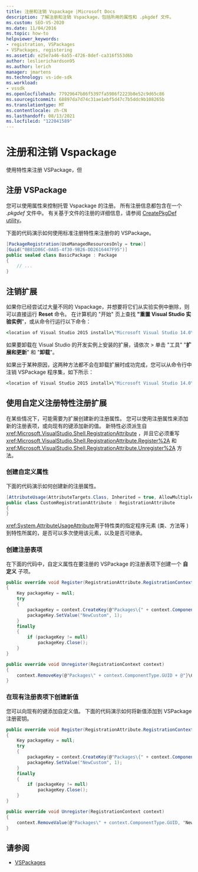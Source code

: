 ```yaml
---
title: 注册和注销 Vspackage |Microsoft Docs
description: 了解注册和注销 Vspackage，包括所用的属性和 .pkgdef 文件。
ms.custom: SEO-VS-2020
ms.date: 11/04/2016
ms.topic: how-to
helpviewer_keywords:
- registration, VSPackages
- VSPackages, registering
ms.assetid: e25e7a46-6a55-4726-8def-ca316f553d6b
author: leslierichardson95
ms.author: lerich
manager: jmartens
ms.technology: vs-ide-sdk
ms.workload:
- vssdk
ms.openlocfilehash: 77929647b86f5397fa5986f2223b8e52c9d65c86
ms.sourcegitcommit: 68897da7d74c31ae1ebf5d47c7b5ddc9b108265b
ms.translationtype: MT
ms.contentlocale: zh-CN
ms.lasthandoff: 08/13/2021
ms.locfileid: "122041589"
---
```

# <a name="register-and-unregister-vspackages"></a>注册和注销 Vspackage
使用特性来注册 VSPackage，但

## <a name="register-a-vspackage"></a>注册 VSPackage
 您可以使用属性来控制托管 Vspackage 的注册。 所有注册信息都包含在一个 *.pkgdef* 文件中。 有关基于文件的注册的详细信息，请参阅 [CreatePkgDef utility](../extensibility/internals/createpkgdef-utility.md)。

 下面的代码演示如何使用标准注册特性来注册你的 VSPackage。

```csharp
[PackageRegistration(UseManagedResourcesOnly = true)]
[Guid("0B81D86C-0A85-4f30-9B26-DD2616447F95")]
public sealed class BasicPackage : Package
{
    // ...
}
```

## <a name="unregister-an-extension"></a>注销扩展
 如果你已经尝试过大量不同的 Vspackage，并想要将它们从实验实例中删除，则可以直接运行 **Reset** 命令。 在计算机的 "开始" 页上查找 **"重置 Visual Studio 实验实例**"，或从命令行运行以下命令：

```cmd
<location of Visual Studio 2015 install>\"Microsoft Visual Studio 14.0\VSSDK\VisualStudioIntegration\Tools\Bin\CreateExpInstance.exe" /Reset /VSInstance=14.0 /RootSuffix=Exp
```

 如果要卸载在 Visual Studio 的开发实例上安装的扩展，请依次  >  单击 "工具" "**扩展和更新**" 和 "**卸载**"。

 如果出于某种原因，这两种方法都不会在卸载扩展时成功完成，您可以从命令行中注销 VSPackage 程序集，如下所示：

```cmd
<location of Visual Studio 2015 install>\"Microsoft Visual Studio 14.0\VSSDK\VisualStudioIntegration\Tools\Bin\regpkg" /unregister <pathToVSPackage assembly>
```

<a name="using-a-custom-registration-attribute-to-register-an-extension"></a>

## <a name="use-a-custom-registration-attribute-to-register-an-extension"></a>使用自定义注册特性注册扩展

在某些情况下，可能需要为扩展创建新的注册属性。 您可以使用注册属性来添加新的注册表项，或向现有的键添加新的值。 新特性必须派生自 <xref:Microsoft.VisualStudio.Shell.RegistrationAttribute> ，并且它必须重写 <xref:Microsoft.VisualStudio.Shell.RegistrationAttribute.Register%2A> 和 <xref:Microsoft.VisualStudio.Shell.RegistrationAttribute.Unregister%2A> 方法。

### <a name="create-a-custom-attribute"></a>创建自定义属性

下面的代码演示如何创建新的注册属性。

```csharp
[AttributeUsage(AttributeTargets.Class, Inherited = true, AllowMultiple = false)]
public class CustomRegistrationAttribute : RegistrationAttribute
{
}
```

 <xref:System.AttributeUsageAttribute>用于特性类的指定程序元素 (类、方法等 ) 到特性所属的，是否可以多次使用该元素，以及是否可继承。

### <a name="create-a-registry-key"></a>创建注册表项

在下面的代码中，自定义属性在要注册的 VSPackage 的注册表项下创建一个 **自定义** 子项。

```csharp
public override void Register(RegistrationAttribute.RegistrationContext context)
{
    Key packageKey = null;
    try
    {
        packageKey = context.CreateKey(@"Packages\{" + context.ComponentType.GUID + @"}\Custom");
        packageKey.SetValue("NewCustom", 1);
    }
    finally
    {
        if (packageKey != null)
            packageKey.Close();
    }
}

public override void Unregister(RegistrationContext context)
{
    context.RemoveKey(@"Packages\" + context.ComponentType.GUID + @"}\Custom");
}
```

### <a name="create-a-new-value-under-an-existing-registry-key"></a>在现有注册表项下创建新值

您可以向现有的键添加自定义值。 下面的代码演示如何将新值添加到 VSPackage 注册密钥。

```csharp
public override void Register(RegistrationAttribute.RegistrationContext context)
{
    Key packageKey = null;
    try
    {
        packageKey = context.CreateKey(@"Packages\{" + context.ComponentType.GUID + "}");
        packageKey.SetValue("NewCustom", 1);
    }
    finally
    {
        if (packageKey != null)
            packageKey.Close();
    }
}

public override void Unregister(RegistrationContext context)
{
    context.RemoveValue(@"Packages\" + context.ComponentType.GUID, "NewCustom");
}
```

## <a name="see-also"></a>请参阅
- [VSPackages](../extensibility/internals/vspackages.md)
